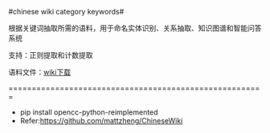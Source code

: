 #chinese wiki category keywords#

根据关键词抽取所需的语料，用于命名实体识别、关系抽取、知识图谱和智能问答系统

支持：正则提取和计数提取

语料文件：[wiki下载](https://dumps.wikimedia.org/zhwiki/)

=======================================================
* pip install opencc-python-reimplemented
* Refer:https://github.com/mattzheng/ChineseWiki

